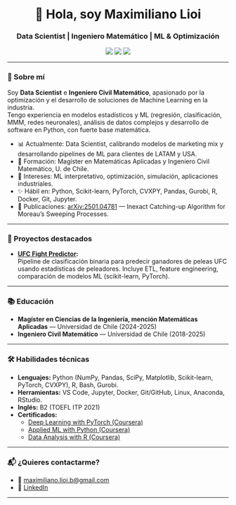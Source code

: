 <!-- Maximiliano Lioi | README.md for GitHub Profile -->
<h1 align="center">👋 Hola, soy Maximiliano Lioi</h1>
<h3 align="center">Data Scientist | Ingeniero Matemático | ML & Optimización </h3>

<p align="center">
  <a href="mailto:maximiliano.lioi.b@gmail.com"><img src="https://img.shields.io/badge/email-%23D14836.svg?&style=for-the-badge&logo=gmail&logoColor=white" /></a>
  <a href="https://linkedin.com/in/mlioi/"><img src="https://img.shields.io/badge/linkedin-%230077B5.svg?&style=for-the-badge&logo=linkedin&logoColor=white" /></a>
  <a href="https://github.com/mfourier"><img src="https://img.shields.io/badge/github-%2312100E.svg?&style=for-the-badge&logo=github&logoColor=white" /></a>
</p>

---

### 📄 Sobre mí

Soy **Data Scientist** e **Ingeniero Civil Matemático**, apasionado por la optimización y el desarrollo de soluciones de Machine Learning en la industria.  
Tengo experiencia en modelos estadísticos y ML (regresión, clasificación, MMM, redes neuronales), análisis de datos complejos y desarrollo de software en Python, con fuerte base matemática.

- 📊 Actualmente: Data Scientist, calibrando modelos de marketing mix y desarrollando pipelines de ML para clientes de LATAM y USA.
- 🏫 Formación: Magíster en Matemáticas Aplicadas y Ingeniero Civil Matemático, U. de Chile.
- 🤖 Intereses: ML interpretativo, optimización, simulación, aplicaciones industriales.
- ✨ Hábil en: Python, Scikit-learn, PyTorch, CVXPY, Pandas, Gurobi, R, Docker, Git, Jupyter.
- 📝 Publicaciones: [arXiv:2501.04781](https://arxiv.org/abs/2501.04781) — Inexact Catching-up Algorithm for Moreau’s Sweeping Processes.

---

### 🚀 Proyectos destacados

- **[UFC Fight Predictor](https://github.com/mfourier/ufc-predictor):**  
  Pipeline de clasificación binaria para predecir ganadores de peleas UFC usando estadísticas de peleadores. Incluye ETL, feature engineering, comparación de modelos ML (scikit-learn, PyTorch).
---

### 📚 Educación

- **Magíster en Ciencias de la Ingeniería, mención Matemáticas Aplicadas** — Universidad de Chile (2024-2025)
- **Ingeniero Civil Matemático** — Universidad de Chile (2018-2025)

---

### 🛠️ Habilidades técnicas

- **Lenguajes:** Python (NumPy, Pandas, SciPy, Matplotlib, Scikit-learn, PyTorch, CVXPY), R, Bash, Gurobi.
- **Herramientas:** VS Code, Jupyter, Docker, Git/GitHub, Linux, Anaconda, RStudio.
- **Inglés:** B2 (TOEFL ITP 2021)
- **Certificados:**
  - [Deep Learning with PyTorch (Coursera)](https://www.coursera.org/account/accomplishments/records/HB2BHP9D48ZG)
  - [Applied ML with Python (Coursera)](https://www.coursera.org/account/accomplishments/records/NXYW9SC14T6R)
  - [Data Analysis with R (Coursera)](https://www.coursera.org/account/accomplishments/specialization/YS2Y6VBY498X)

---

### 📬 ¿Quieres contactarme?

- 📧 maximiliano.lioi.b@gmail.com
- 💼 [LinkedIn](https://linkedin.com/in/mlioi/)

---
